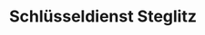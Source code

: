 ---
title: "Schlüsseldienst Steglitz"
url: /berlin/schluesseldienst-steglitz/
shop: Schlüsseldienst
---